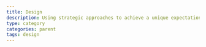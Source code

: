 ```yaml
---
title: Design
description: Using strategic approaches to achieve a unique expectation
type: category
categories: parent
tags: design
---
```


